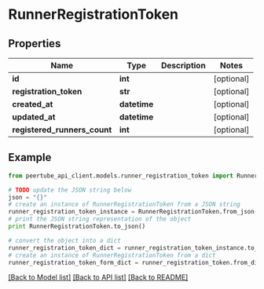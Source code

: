 # RunnerRegistrationToken


## Properties
Name | Type | Description | Notes
------------ | ------------- | ------------- | -------------
**id** | **int** |  | [optional] 
**registration_token** | **str** |  | [optional] 
**created_at** | **datetime** |  | [optional] 
**updated_at** | **datetime** |  | [optional] 
**registered_runners_count** | **int** |  | [optional] 

## Example

```python
from peertube_api_client.models.runner_registration_token import RunnerRegistrationToken

# TODO update the JSON string below
json = "{}"
# create an instance of RunnerRegistrationToken from a JSON string
runner_registration_token_instance = RunnerRegistrationToken.from_json(json)
# print the JSON string representation of the object
print RunnerRegistrationToken.to_json()

# convert the object into a dict
runner_registration_token_dict = runner_registration_token_instance.to_dict()
# create an instance of RunnerRegistrationToken from a dict
runner_registration_token_form_dict = runner_registration_token.from_dict(runner_registration_token_dict)
```
[[Back to Model list]](../README.md#documentation-for-models) [[Back to API list]](../README.md#documentation-for-api-endpoints) [[Back to README]](../README.md)


